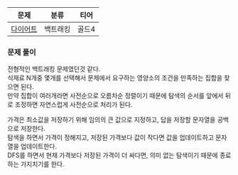 
| 문제                                            | 분류   | 티어  |
|-----------------------------------------------|------|-----|
| [다이어트](https://www.acmicpc.net/problem/19942) | 백트래킹 | 골드4 |

### 문제 풀이

전형적인 백트래킹 문제였던것 같다.    
식재료 N개중 몇개를 선택해서 문제에서 요구하는 영양소의 조건을 만족하는 집합을 찾으면 된다.   
만약 집합이 여러개라면 사전순으로 오름차순 정렬이기 때문에 탐색의 순서를 앞에서 뒤로 조정하면 자연스럽게 사전순으로 처리가 된다.    

가격은 최소값을 저장하기 위해 임의의 큰 값으로 지정하고, 답을 저장할 문자열을 공백으로 저장한다.   
탐색을 하면서 가격이 정해지고, 저장된 가격보다 값이 작다면 값을 업데이트하고 문자열을 업데이트한다.   
DFS를 하면서 현재 가격보다 저장된 가격이 더 싸다면, 의미 없는 탐색이기 때문에 종료하는 가지치기를 한다.